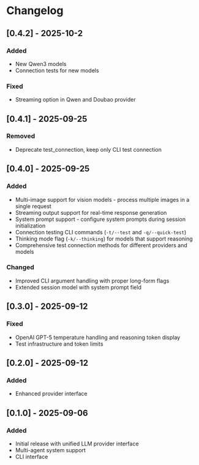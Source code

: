 # Changelog

## [0.4.2] - 2025-10-2

### Added
- New Qwen3 models
- Connection tests for new models

### Fixed
- Streaming option in Qwen and Doubao provider

## [0.4.1] - 2025-09-25

### Removed
- Deprecate test_connection, keep only CLI test connection

## [0.4.0] - 2025-09-25

### Added
- Multi-image support for vision models - process multiple images in a single request
- Streaming output support for real-time response generation
- System prompt support - configure system prompts during session initialization
- Connection testing CLI commands (`-t/--test` and `-q/--quick-test`)
- Thinking mode flag (`-k/--thinking`) for models that support reasoning
- Comprehensive test connection methods for different providers and models

### Changed
- Improved CLI argument handling with proper long-form flags
- Extended session model with system prompt field

## [0.3.0] - 2025-09-12

### Fixed
- OpenAI GPT-5 temperature handling and reasoning token display
- Test infrastructure and token limits

## [0.2.0] - 2025-09-12

### Added
- Enhanced provider interface

## [0.1.0] - 2025-09-06

### Added
- Initial release with unified LLM provider interface
- Multi-agent system support
- CLI interface

